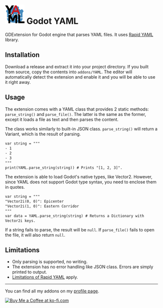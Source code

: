 # <img src="Media/Icon.png" width="64" height="64"> Godot YAML

GDExtension for Godot engine that parses YAML files. It uses [Rapid YAML](https://github.com/biojppm/rapidyaml) library.

## Installation

Download a release and extract it into your project directory. If you built from source, copy the contents into `addons/YAML`. The editor will automatically detect the extension and enable it and you will be able to use it right away.

## Usage

The extension comes with a YAML class that provides 2 static methods: `parse_string()` and `parse_file()`. The latter is the same as the former, except it loads a file as text and then parses the content.

The class works similarly to built-in JSON class. `parse_string()` will return a Variant, which is the result of parsing.

```GDScript
var string = """
- 1
- 2
- 3
"""
print(YAML.parse_string(string)) # Prints "[1, 2, 3]".
```

The extension is able to load Godot's native types, like Vector2. However, since YAML does not support Godot type syntax, you need to enclose them in quotes.

```GDScript
var string = """
"Vector2i(0, 0)": Epicenter
"Vector2i(1, 0)": Eastern Corridor
"""
var data = YAML.parse_string(string) # Returns a Dictionary with Vector2i keys.
```

If a string fails to parse, the result will be `null`. If `parse_file()` fails to open the file, it will also return `null`.

## Limitations

- Only parsing is supported, no writing.
- The extension has no error handling like JSON class. Errors are simply printed to output.
- [Limitations of Rapid YAML](https://github.com/biojppm/rapidyaml?tab=readme-ov-file#known-limitations) apply.

___
You can find all my addons on my [profile page](https://github.com/KoBeWi).

<a href='https://ko-fi.com/W7W7AD4W4' target='_blank'><img height='36' style='border:0px;height:36px;' src='https://cdn.ko-fi.com/cdn/kofi1.png?v=3' border='0' alt='Buy Me a Coffee at ko-fi.com' /></a>
